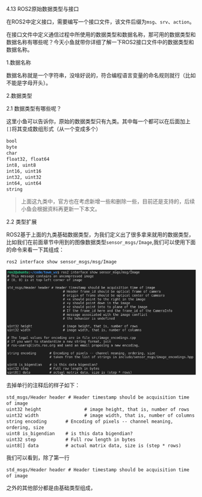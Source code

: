 4.13 ROS2原始数据类型与接口

在ROS2中定义接口，需要编写一个接口文件，该文件后缀为`msg`、`srv`、`action`。

在接口文件中定义通信过程中所使用的数据类型和数据名称，那可用的数据类型和数据名称有哪些呢？今天小鱼就带你详细了解一下ROS2接口文件中的数据类型和数据名称。

1.数据名称

数据名称就是一个字符串，没啥好说的，符合编程语言变量的命名规则就行（比如不能是字母开头）。

2.数据类型

2.1 数据类型有哪些呢？

这里小鱼可以告诉你，原始的数据类型只有九类。其中每一个都可以在后面加上`[]`将其变成数组形式（从一个变成多个）

```
bool
byte
char
float32, float64
int8, uint8
int16, uint16
int32, uint32
int64, uint64
string
```

> 上面这九类中，官方也在考虑新增一些和删除一些，目前还是支持的，后续小鱼会根据资料再更新一下本文。

2.2 类型扩展

ROS2基于上面的九类基础数据类型，为我们定义出了很多拿来就用的数据类型，比如我们在前面章节中用到的图像数据类型`sensor_msgs/Image`,我们可以使用下面的命令来看一下其组成：

```
ros2 interface show sensor_msgs/msg/Image
```

![image-20210824191624340](4.13扩展阅读原始数据类型与包装类型/imgs/image-20210824191624340.png)

去掉单行的注释后的样子如下：

```
std_msgs/Header header # Header timestamp should be acquisition time of image
uint32 height                # image height, that is, number of rows
uint32 width                 # image width, that is, number of columns
string encoding       # Encoding of pixels -- channel meaning, ordering, size
uint8 is_bigendian    # is this data bigendian?
uint32 step           # Full row length in bytes
uint8[] data          # actual matrix data, size is (step * rows)
```

我们可以看到，除了第一行

```
std_msgs/Header header # Header timestamp should be acquisition time of image
```

之外的其他部分都是由基础类型组成，
